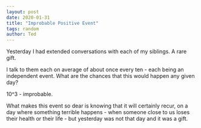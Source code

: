 ```yaml
---
layout: post
date: 2020-01-31
title: "Improbable Positive Event"
tags: random
author: Ted
---
```


Yesterday I had extended conversations with each of my siblings. A rare gift.

I talk to them each on average of about once every ten - each being an independent event. What are the chances that this would happen any given day?

10^3 - improbable.

What makes this event so dear is knowing that it will certainly recur, on a day where something terrible happens - when someone close to us loses their health or their life - but yesterday was not that day and it was a gift.   
